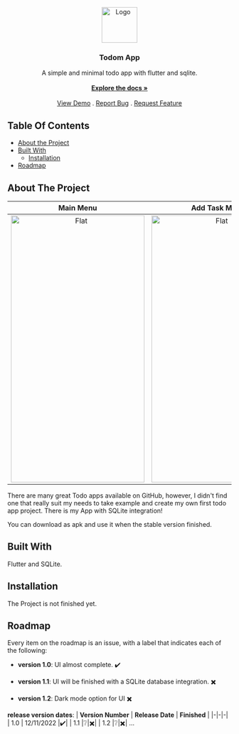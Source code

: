 <br/>
<p align="center">
  <a href="https://github.com/afturkel/Todom">
  
  </a>
<br/>
<p align="center">
  <a href="https://github.com/afturkel/Todom">
    <img src="https://www.zupimages.net/up/22/45/ybtb.png" alt="Logo" width="80" height="80">
  </a>

  <h3 align="center">Todom App</h3>

  <p align="center">
    A simple and minimal todo app with flutter and sqlite.
    <br/>
    <br/>
    <a href="https://github.com/afturkel/Todom"><strong>Explore the docs »</strong></a>
    <br/>
    <br/>
    <a href="https://github.com/afturkel/Todom">View Demo</a>
    .
    <a href="https://github.com/afturkel/Todom/issues">Report Bug</a>
    .
    <a href="https://github.com/afturkel/Todom/issues">Request Feature</a>
  </p>
</p>

## Table Of Contents

* [About the Project](#about-the-project)
* [Built With](#built-with)
  * [Installation](#installation)
* [Roadmap](#roadmap)

## About The Project

Main Menu            |  Add Task Menu             | Before Quit Menu
:-------------------------:|:-------------------------:|:-------------------------:
<img src="https://user-images.githubusercontent.com/84721342/201488951-cd4d1c87-be3d-4834-ac60-064316ccaa86.jpg" alt="Flat" width="300" height="600">  |  <img src="https://user-images.githubusercontent.com/84721342/201489279-394c46b4-fb1d-4290-bb05-3d68e6cce624.jpg" alt="Flat" width="300" height="600"> | <img src="https://user-images.githubusercontent.com/84721342/201489280-729a3f39-41fe-4785-a47b-f2934417a5bf.jpg" alt="Flat" width="300" height="600">







There are many great Todo apps available on GitHub, however, I didn't find one that really suit my needs to take example and create my own first todo app project. There is my App with SQLite integration!

You can download as apk and use it when the stable version finished.

## Built With

Flutter and SQLite.

## Installation

The Project is not finished yet.

## Roadmap

Every item on the roadmap is an issue, with a label that indicates each of the following:

- **version 1.0**: UI almost complete. ✔️

- **version 1.1**: UI will be finished with a SQLite database integration. ✖️

- **version 1.2**: Dark mode option for UI ✖️


**release version dates**:
| **Version Number** | **Release Date** | **Finished** |
|-|-|-|
| 1.0 | 12/11/2022 |✔️|
| 1.1 |❔|✖️|
| 1.2 |❔|✖️|
...
